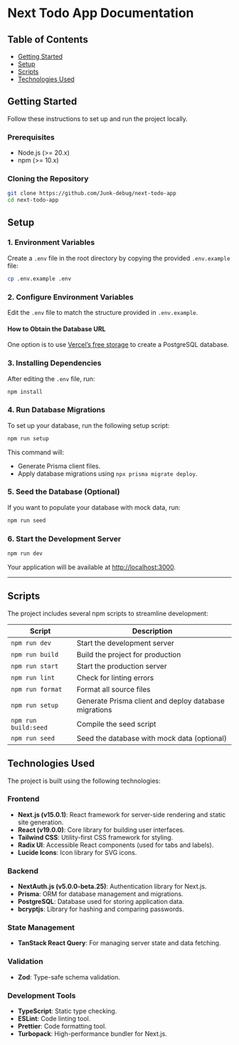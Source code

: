 # Next Todo App Documentation

## Table of Contents

- [Getting Started](#getting-started)
- [Setup](#setup)
- [Scripts](#scripts)
- [Technologies Used](#technologies-used)

## Getting Started

Follow these instructions to set up and run the project locally.

### Prerequisites

- Node.js (>= 20.x)
- npm (>= 10.x)

### Cloning the Repository

```bash
git clone https://github.com/Junk-debug/next-todo-app
cd next-todo-app
```

## Setup

### 1. Environment Variables

Create a `.env` file in the root directory by copying the provided `.env.example` file:

```bash
cp .env.example .env
```

### 2. Configure Environment Variables

Edit the `.env` file to match the structure provided in `.env.example`.

#### How to Obtain the Database URL

One option is to use [Vercel’s free storage](https://vercel.com/docs/storage/vercel-postgres) to create a PostgreSQL database.

### 3. Installing Dependencies

After editing the `.env` file, run:

```bash
npm install
```

### 4. Run Database Migrations

To set up your database, run the following setup script:

```bash
npm run setup
```

This command will:

- Generate Prisma client files.
- Apply database migrations using `npx prisma migrate deploy`.

### 5. Seed the Database (Optional)

If you want to populate your database with mock data, run:

```bash
npm run seed
```

### 6. Start the Development Server

```bash
npm run dev
```

Your application will be available at [http://localhost:3000](http://localhost:3000).

---

## Scripts

The project includes several npm scripts to streamline development:

| Script               | Description                                           |
| -------------------- | ----------------------------------------------------- |
| `npm run dev`        | Start the development server                          |
| `npm run build`      | Build the project for production                      |
| `npm run start`      | Start the production server                           |
| `npm run lint`       | Check for linting errors                              |
| `npm run format`     | Format all source files                               |
| `npm run setup`      | Generate Prisma client and deploy database migrations |
| `npm run build:seed` | Compile the seed script                               |
| `npm run seed`       | Seed the database with mock data (optional)           |

## Technologies Used

The project is built using the following technologies:

### Frontend

- **Next.js (v15.0.1)**: React framework for server-side rendering and static site generation.
- **React (v19.0.0)**: Core library for building user interfaces.
- **Tailwind CSS**: Utility-first CSS framework for styling.
- **Radix UI**: Accessible React components (used for tabs and labels).
- **Lucide Icons**: Icon library for SVG icons.

### Backend

- **NextAuth.js (v5.0.0-beta.25)**: Authentication library for Next.js.
- **Prisma**: ORM for database management and migrations.
- **PostgreSQL**: Database used for storing application data.
- **bcryptjs**: Library for hashing and comparing passwords.

### State Management

- **TanStack React Query**: For managing server state and data fetching.

### Validation

- **Zod**: Type-safe schema validation.

### Development Tools

- **TypeScript**: Static type checking.
- **ESLint**: Code linting tool.
- **Prettier**: Code formatting tool.
- **Turbopack**: High-performance bundler for Next.js.
